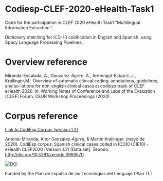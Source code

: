 # Codiesp-CLEF-2020-eHealth-Task1

Code for the participation in CLEF 2020 eHealth Task1  ”Multilingual Information Extraction.”

Dictionary matching for ICD-10 codification in English and Spanish, using Spacy Language Processing Pipelines.


# Overview reference
Miranda-Escalada, A., Gonzalez-Agirre, A., Armengol-Estap ́e, J., Krallinger,M.: Overview of automatic clinical coding: annotations, guidelines, and so-lutions for non-english clinical cases at codiesp track of CLEF eHealth 2020. In: Working Notes of Conference and Labs of the Evaluation (CLEF) Forum. CEUR Workshop Proceedings (2020) 


# Corpus reference

[Link to CodiEsp Corpus (version 1.2)](https://zenodo.org/record/3758054)

Antonio Miranda, Aitor Gonzalez-Agirre, & Martin Krallinger. (mayo de 2020). CodiEsp corpus: Spanish clinical cases coded in ICD10 (CIE10) - eHealth CLEF2020 (Version 1.2) [Data set]. Zenodo. http://doi.org/10.5281/zenodo.3693570

[![DOI](https://zenodo.org/badge/DOI/10.5281/zenodo.3693570.svg)](https://doi.org/10.5281/zenodo.3693570)

Funded by the Plan  de  Impulso de las Tecnologías del Lenguaje (Plan TL)







